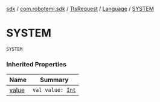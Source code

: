 [sdk](../../../index.md) / [com.robotemi.sdk](../../index.md) / [TtsRequest](../index.md) / [Language](index.md) / [SYSTEM](./-s-y-s-t-e-m.md)

# SYSTEM

`SYSTEM`

### Inherited Properties

| Name | Summary |
|---|---|
| [value](value.md) | `val value: `[`Int`](https://kotlinlang.org/api/latest/jvm/stdlib/kotlin/-int/index.html) |
